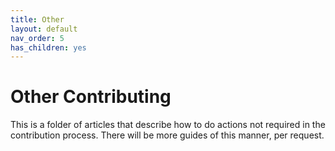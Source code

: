 ```yaml
---
title: Other
layout: default
nav_order: 5
has_children: yes
---
```


# Other Contributing

This is a folder of articles that describe how to do actions not required in the contribution process. There will be more guides of this manner, per request.